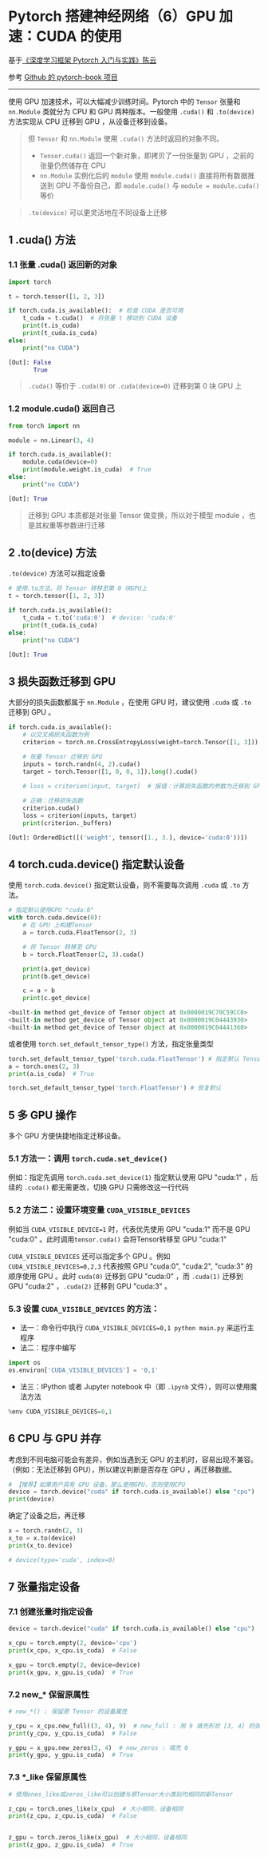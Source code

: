 # Pytorch 搭建神经网络（6）GPU 加速：CUDA 的使用

基于[《深度学习框架 Pytorch 入门与实践》陈云](https://book.douban.com/subject/27624483/) 

参考 [Github 的 pytorch-book 项目](https://github.com/chenyuntc/pytorch-book)

---

使用 GPU 加速技术，可以大幅减少训练时间。Pytorch 中的 `Tensor` 张量和 `nn.Module` 类就分为 CPU 和 GPU 两种版本。一般使用 `.cuda()` 和 `.to(device)` 方法实现从 CPU 迁移到 GPU ，从设备迁移到设备。

> 但 `Tensor` 和 `nn.Module` 使用 `.cuda()` 方法时返回的对象不同。
>
> - `Tensor.cuda()` 返回一个新对象，即拷贝了一份张量到 GPU ，之前的张量仍然储存在 CPU 
> - `nn.Module` 实例化后的 `module` 使用 `module.cuda()` 直接将所有数据推送到 GPU 不备份自己，即 `module.cuda()` 与 `module = module.cuda()` 等价

> `.to(device)` 可以更灵活地在不同设备上迁移



## 1 .cuda() 方法

### 1.1 张量 .cuda() 返回新的对象

```python
import torch

t = torch.tensor([1, 2, 3])

if torch.cuda.is_available():  # 检查 CUDA 是否可用
    t_cuda = t.cuda()  # 将张量 t 移动到 CUDA 设备
    print(t.is_cuda)
    print(t_cuda.is_cuda)
else:
    print("no CUDA")
```

```python
[Out]: False
	   True
```

> `.cuda()` 等价于 `.cuda(0)`  or `.cuda(device=0)` 迁移到第 0 块 GPU 上

### 1.2 module.cuda() 返回自己

```python
from torch import nn

module = nn.Linear(3, 4)

if torch.cuda.is_available():
    module.cuda(device=0)
    print(module.weight.is_cuda)  # True
else:
    print("no CUDA")
```

```python
[Out]: True
```

> 迁移到 GPU 本质都是对张量 Tensor 做变换，所以对于模型 module ，也是其权重等参数进行迁移



## 2 .to(device) 方法

`.to(device)` 方法可以指定设备

```python
# 使用.to方法，将 Tensor 转移至第 0 块GPU上
t = torch.tensor([1, 2, 3])

if torch.cuda.is_available():
    t_cuda = t.to('cuda:0')  # device: 'cuda:0'
    print(t_cuda.is_cuda)
else:
    print("no CUDA")
```

```python
[Out]: True
```



## 3 损失函数迁移到 GPU

大部分的损失函数都属于 `nn.Module` ，在使用 GPU 时，建议使用 `.cuda` 或 `.to` 迁移到 GPU 。

```python
if torch.cuda.is_available():
    # 以交叉熵损失函数为例
    criterion = torch.nn.CrossEntropyLoss(weight=torch.Tensor([1, 3]))

    # 张量 Tensor 迁移到 GPU
    inputs = torch.randn(4, 2).cuda()
    target = torch.Tensor([1, 0, 0, 1]).long().cuda()

    # loss = criterion(input, target)  # 报错：计算损失函数的参数为迁移到 GPU
    
    # 正确：迁移损失函数
    criterion.cuda()
    loss = criterion(inputs, target)
    print(criterion._buffers)
```

```python
[Out]: OrderedDict([('weight', tensor([1., 3.], device='cuda:0'))])
```



## 4 torch.cuda.device() 指定默认设备

使用 `torch.cuda.device()` 指定默认设备，则不需要每次调用 `.cuda` 或 `.to` 方法。

```python
# 指定默认使用GPU "cuda:0"
with torch.cuda.device(0):
    # 在 GPU 上构建Tensor
    a = torch.cuda.FloatTensor(2, 3)

    # 将 Tensor 转移至 GPU
    b = torch.FloatTensor(2, 3).cuda()

    print(a.get_device)
    print(b.get_device)

    c = a + b
    print(c.get_device)
```
```python
<built-in method get_device of Tensor object at 0x0000019C70C59CC0>
<built-in method get_device of Tensor object at 0x0000019C04443930>
<built-in method get_device of Tensor object at 0x0000019C04441360>
```


或者使用 `torch.set_default_tensor_type()` 方法，指定张量类型

```python
torch.set_default_tensor_type('torch.cuda.FloatTensor') # 指定默认 Tensor 的类型为GPU上的FloatTensor
a = torch.ones(2, 3)
print(a.is_cuda)  # True

torch.set_default_tensor_type('torch.FloatTensor') # 恢复默认
```



## 5 多 GPU 操作

多个 GPU 方便快捷地指定迁移设备。

### 5.1 方法一：调用 `torch.cuda.set_device()` 

例如：指定先调用 `torch.cuda.set_device(1)` 指定默认使用 GPU "cuda:1" ，后续的 `.cuda()` 都无需更改，切换 GPU 只需修改这一行代码



### 5.2 方法二：设置环境变量 `CUDA_VISIBLE_DEVICES`

例如当 `CUDA_VISIBLE_DEVICE=1` 时，代表优先使用 GPU "cuda:1" 而不是 GPU "cuda:0" 。此时调用`tensor.cuda()` 会将Tensor转移至 GPU "cuda:1"

`CUDA_VISIBLE_DEVICES` 还可以指定多个 GPU 。例如 `CUDA_VISIBLE_DEVICES=0,2,3` 代表按照 GPU "cuda:0", "cuda:2", "cuda:3" 的顺序使用 GPU 。此时 `cuda(0)` 迁移到 GPU "cuda:0" ，而 `.cuda(1)` 迁移到 GPU "cuda:2" ，`.cuda(2)` 迁移到 GPU "cuda:3" 。



### 5.3 设置 `CUDA_VISIBLE_DEVICES` 的方法：

- 法一：命令行中执行 `CUDA_VISIBLE_DEVICES=0,1 python main.py` 来运行主程序
- 法二：程序中编写 
```python
import os
os.environ['CUDA_VISIBLE_DEVICES'] = '0,1'
```
- 法三：IPython 或者 Jupyter notebook 中（即 `.ipynb` 文件），则可以使用魔法方法 
```python
%env CUDA_VISIBLE_DEVICES=0,1
```



## 6 CPU 与 GPU 并存

考虑到不同电脑可能会有差异，例如当遇到无 GPU 的主机时，容易出现不兼容。（例如：无法迁移到 GPU），所以建议判断是否存在 GPU ，再迁移数据。

```python
# 【推荐】如果用户具有 GPU 设备，那么使用GPU，否则使用CPU
device = torch.device("cuda" if torch.cuda.is_available() else "cpu")
print(device)
```

确定了设备之后，再迁移

```python
x = torch.randn(2, 3)
x_to = x.to(device)
print(x_to.device)

# device(type='cuda', index=0)
```



## 7 张量指定设备

### 7.1 创建张量时指定设备

```python
device = torch.device("cuda" if torch.cuda.is_available() else "cpu")

x_cpu = torch.empty(2, device='cpu')
print(x_cpu, x_cpu.is_cuda)  # False

x_gpu = torch.empty(2, device=device)
print(x_gpu, x_gpu.is_cuda)  # True
```

### 7.2 new_* 保留原属性

```python
# new_*() : 保留原 Tensor 的设备属性

y_cpu = x_cpu.new_full((3, 4), 9)  # new_full : 用 9 填充形状 [3, 4] 的张量
print(y_cpu, y_cpu.is_cuda)  # False

y_gpu = x_gpu.new_zeros(3, 4)  # new_zeros : 填充 0
print(y_gpu, y_gpu.is_cuda)  # True
```

### 7.3 *_like 保留原属性

```python
# 使用ones_like或zeros_like可以创建与原Tensor大小类别均相同的新Tensor

z_cpu = torch.ones_like(x_cpu)  # 大小相同，设备相同
print(z_cpu, z_cpu.is_cuda)  # False


z_gpu = torch.zeros_like(x_gpu)  # 大小相同，设备相同
print(z_gpu, z_gpu.is_cuda)  # True
```








